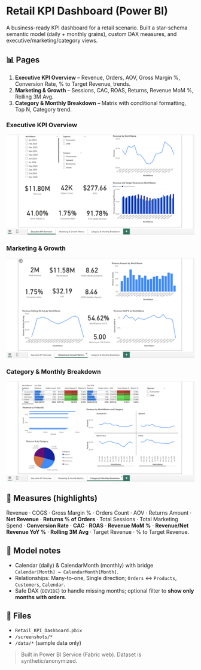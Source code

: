 # Retail KPI Dashboard (Power BI)

A business-ready KPI dashboard for a retail scenario. Built a star-schema semantic model (daily + monthly grains), custom DAX measures, and executive/marketing/category views.

## 📊 Pages
1) **Executive KPI Overview** – Revenue, Orders, AOV, Gross Margin %, Conversion Rate, % to Target Revenue, trends.  
2) **Marketing & Growth** – Sessions, CAC, ROAS, Returns, Revenue MoM %, Rolling 3M Avg.  
3) **Category & Monthly Breakdown** – Matrix with conditional formatting, Top N, Category trend.

### Executive KPI Overview
![Executive](screenshots/Page1.png)

### Marketing & Growth
![Marketing](screenshots/Page2.png)

### Category & Monthly Breakdown
![Category](screenshots/Page3.png)

## 🧠 Measures (highlights)
Revenue · COGS · Gross Margin % · Orders Count · AOV · Returns Amount · **Net Revenue** · **Returns % of Orders** · Total Sessions · Total Marketing Spend · **Conversion Rate** · **CAC** · **ROAS** · **Revenue MoM %** · **Revenue/Net Revenue YoY %** · **Rolling 3M Avg** · Target Revenue · % to Target Revenue.

## 🔧 Model notes
- Calendar (daily) & CalendarMonth (monthly) with bridge `Calendar[Month] → CalendarMonth[Month]`.
- Relationships: Many-to-one, Single direction; `Orders` ↔ `Products`, `Customers`, `Calendar`.
- Safe DAX (`DIVIDE`) to handle missing months; optional filter to **show only months with orders**.


## 🧩 Files
- `Retail_KPI_Dashboard.pbix`
- `/screenshots/*`
- `/data/*` (sample data only)

> Built in Power BI Service (Fabric web). Dataset is synthetic/anonymized.

